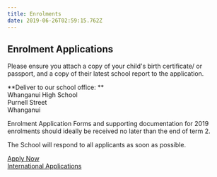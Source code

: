 ```yaml
---
title: Enrolments
date: 2019-06-26T02:59:15.762Z
---
```

## Enrolment Applications

Please ensure you attach a copy of your child's birth certificate/ or passport, and a copy of their latest school report to the application.

**Deliver to our school office: **  
Whanganui High School  
Purnell Street  
Whanganui

Enrolment Application Forms and supporting documentation for 2019 enrolments should ideally be received no later than the end of term 2.

The School will respond to all applicants as soon as possible.

[Apply Now](http://c1940652.r52.cf0.rackcdn.com/5b19b187b8d39a7499002274/2019-Year-9-Enrolment-Application-Form---Whanganui-High-School.pdf)  
[International Applications](/info-for-parents/enrolments)
